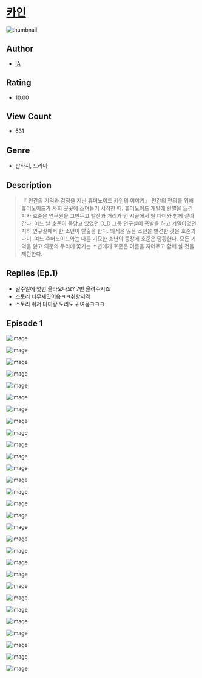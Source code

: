 # [카인](https://comic.naver.com/challenge/list?titleId=810352)
![thumbnail](https://image-comic.pstatic.net/user_contents_data/challenge_comic/2023/05/23/284818/upload_3978145654200558904_480x623.jpeg)

## Author
- [IA](https://comic.naver.com/artistTitle?id=284818)

## Rating
- 10.00

## View Count
- 531

## Genre
- 판타지, 드라마

## Description
> 『 인간의 기억과 감정을 지닌 휴머노이드 카인의 이야기』 인간의 편의를 위해 휴머노이드가 사회 곳곳에 스며들기 시작한 때. 휴머노이드 개발에 환멸을 느낀 박사 호준은 연구원을 그만두고 발전과 거리가 먼 시골에서 딸 다미와 함께 살아간다. 어느 날 호준이 몸담고 있었던 O_D 그룹 연구실이 폭발을 하고 기밀이었던 지하 연구실에서 한 소년이 탈출을 한다. 의식을 잃은 소년을 발견한 것은 호준과 다미. 여느 휴머노이드와는 다른 기묘한 소년의 등장에 호준은 당황한다. 모든 기억을 잃고 의문의 무리에 쫓기는 소년에게 호준은 이름을 지어주고 함께 살 것을 제안한다.

## Replies (Ep.1)
- 일주일에 몇번 올라오나요? 7번 올려주시죠
- 스토리 너무재밋어욬ㅋㅋ취항저격
- 스토리 취저 다미랑 도리도 귀여움ㅋㅋㅋ

## Episode 1
![image](https://image-comic.pstatic.net/user_contents_data/challenge_comic/2023/05/23/284818/upload_3762021027978425701.jpeg)

![image](https://image-comic.pstatic.net/user_contents_data/challenge_comic/2023/05/23/284818/upload_7306304680104124721.jpeg)

![image](https://image-comic.pstatic.net/user_contents_data/challenge_comic/2023/05/23/284818/upload_3689352109082294321.jpeg)

![image](https://image-comic.pstatic.net/user_contents_data/challenge_comic/2023/05/23/284818/upload_4049352037978498659.jpeg)

![image](https://image-comic.pstatic.net/user_contents_data/challenge_comic/2023/05/23/284818/upload_3702911294949044278.jpeg)

![image](https://image-comic.pstatic.net/user_contents_data/challenge_comic/2023/05/23/284818/upload_3904728836104021298.jpeg)

![image](https://image-comic.pstatic.net/user_contents_data/challenge_comic/2023/05/23/284818/upload_7233172858857862966.jpeg)

![image](https://image-comic.pstatic.net/user_contents_data/challenge_comic/2023/05/23/284818/upload_3906699388624856674.jpeg)

![image](https://image-comic.pstatic.net/user_contents_data/challenge_comic/2023/05/23/284818/upload_4135771628156302897.jpeg)

![image](https://image-comic.pstatic.net/user_contents_data/challenge_comic/2023/05/23/284818/upload_4122545410347709798.jpeg)

![image](https://image-comic.pstatic.net/user_contents_data/challenge_comic/2023/05/23/284818/upload_3487528168362160177.jpeg)

![image](https://image-comic.pstatic.net/user_contents_data/challenge_comic/2023/05/23/284818/upload_7234581319632904547.jpeg)

![image](https://image-comic.pstatic.net/user_contents_data/challenge_comic/2023/05/23/284818/upload_7365979384420119651.jpeg)

![image](https://image-comic.pstatic.net/user_contents_data/challenge_comic/2023/05/23/284818/upload_7305232656250255159.jpeg)

![image](https://image-comic.pstatic.net/user_contents_data/challenge_comic/2023/05/23/284818/upload_3630522954944766512.jpeg)

![image](https://image-comic.pstatic.net/user_contents_data/challenge_comic/2023/05/23/284818/upload_7377794724194772580.jpeg)

![image](https://image-comic.pstatic.net/user_contents_data/challenge_comic/2023/05/23/284818/upload_3617011060842707298.jpeg)

![image](https://image-comic.pstatic.net/user_contents_data/challenge_comic/2023/05/23/284818/upload_7148114419467433267.jpeg)

![image](https://image-comic.pstatic.net/user_contents_data/challenge_comic/2023/05/23/284818/upload_3832617584992478774.jpeg)

![image](https://image-comic.pstatic.net/user_contents_data/challenge_comic/2023/05/23/284818/upload_7077465321316115556.jpeg)

![image](https://image-comic.pstatic.net/user_contents_data/challenge_comic/2023/05/23/284818/upload_7162522437121486948.jpeg)

![image](https://image-comic.pstatic.net/user_contents_data/challenge_comic/2023/05/23/284818/upload_7075545549033071672.jpeg)

![image](https://image-comic.pstatic.net/user_contents_data/challenge_comic/2023/05/23/284818/upload_4122262813697128502.jpeg)

![image](https://image-comic.pstatic.net/user_contents_data/challenge_comic/2023/05/23/284818/upload_3631139583312540985.jpeg)

![image](https://image-comic.pstatic.net/user_contents_data/challenge_comic/2023/05/23/284818/upload_7365690195584300857.jpeg)

![image](https://image-comic.pstatic.net/user_contents_data/challenge_comic/2023/05/23/284818/upload_3991143865912473657.jpeg)

![image](https://image-comic.pstatic.net/user_contents_data/challenge_comic/2023/05/23/284818/upload_7089618416611832417.jpeg)

![image](https://image-comic.pstatic.net/user_contents_data/challenge_comic/2023/05/23/284818/upload_7233119871007208548.jpeg)

![image](https://image-comic.pstatic.net/user_contents_data/challenge_comic/2023/05/23/284818/upload_7293076442772354406.jpeg)
